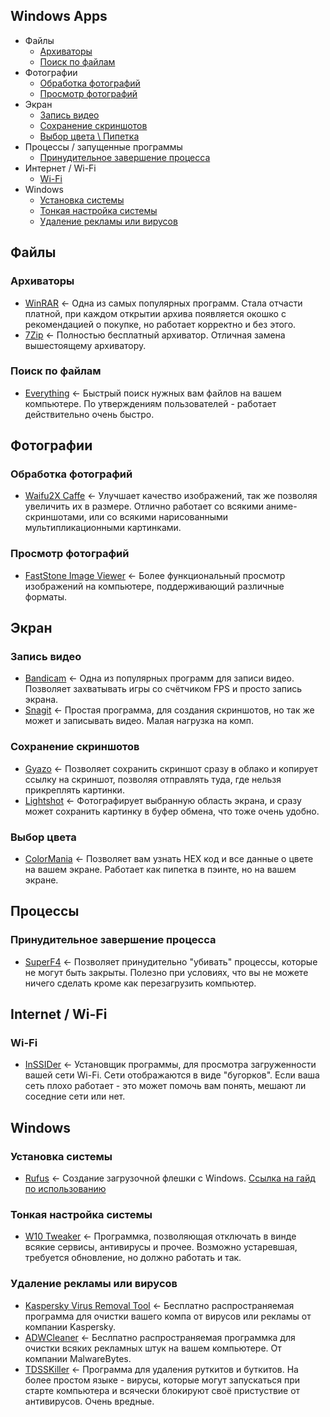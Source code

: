 ## Windows Apps
- Файлы
  - [Архиваторы](#архиваторы)
  - [Поиск по файлам](#поиск-по-файлам)
- Фотографии
  - [Обработка фотографий](#обработка-фотографий)
  - [Просмотр фотографий](#просмотр-фотографий)
- Экран
  - [Запись видео](#запись-видео)
  - [Сохранение скриншотов](#сохранение-скриншотов)
  - [Выбор цвета \ Пипетка](#выбор-цвета)
- Процессы / запущенные программы
  - [Принудительное завершение процесса](#принудительное-завершение-процесса)
- Интернет / Wi-Fi
  - [Wi-Fi](#Wi-Fi)
- Windows
  - [Установка системы](#установка-системы)
  - [Тонкая настройка системы](#тонкая-настройка-системы)
  - [Удаление рекламы или вирусов](#удаление-рекламы-или-вирусов)

## Файлы
### Архиваторы
- [WinRAR](https://www.win-rar.com/start.html?&L=4) <- Одна из самых популярных программ. Стала отчасти платной, при каждом открытии архива появляется окошко с рекомендацией о покупке, но работает корректно и без этого.
- [7Zip](https://www.7-zip.org) <- Полностью бесплатный архиватор. Отличная замена вышестоящему архиватору.
### Поиск по файлам
- [Everything](https://www.voidtools.com/ru-ru/) <- Быстрый поиск нужных вам файлов на вашем компьютере. По утверждениям пользователей - работает действительно очень быстро.

## Фотографии
### Обработка фотографий
- [Waifu2X Caffe](https://github.com/lltcggie/waifu2x-caffe/releases) <- Улучшает качество изображений, так же позволяя увеличить их в размере. Отлично работает со всякими аниме-скриншотами, или со всякими нарисованными мультипликационными картинками.
### Просмотр фотографий
- [FastStone Image Viewer](https://www.faststone.org/FSViewerDetail.htm) <- Более функциональный просмотр изображений на компьютере, поддерживающий различные форматы.

## Экран
### Запись видео
- [Bandicam](https://www.bandicam.com/ru/) <- Одна из популярных программ для записи видео. Позволяет захватывать игры со счётчиком FPS и просто запись экрана.
- [Snagit](https://www.techsmith.com/screen-capture.html) <- Простая программа, для создания скриншотов, но так же может и записывать видео. Малая нагрузка на комп.
### Сохранение скриншотов
- [Gyazo](https://gyazo.com) <- Позволяет сохранить скриншот сразу в облако и копирует ссылку на скриншот, позволяя отправлять туда, где нельзя прикреплять картинки. 
- [Lightshot](https://app.prntscr.com/ru/) <- Фотографирует выбранную область экрана, и сразу может сохранить картинку в буфер обмена, что тоже очень удобно.
### Выбор цвета
- [ColorMania](http://www.blacksunsoftware.com/colormania.html) <- Позволяет вам узнать HEX код и все данные о цвете на вашем экране. Работает как пипетка в пэинте, но на вашем экране.

## Процессы
### Принудительное завершение процесса
- [SuperF4](https://stefansundin.github.io/superf4/) <- Позволяет принудительно "убивать" процессы, которые не могут быть закрыты. Полезно при условиях, что вы не можете ничего сделать кроме как перезагрузить компьютер.

## Internet / Wi-Fi
### Wi-Fi
- [InSSIDer](http://51.15.37.148/files/windowsapps/inSSIDer-installer.msi) <- Установщик программы, для просмотра загруженности вашей сети Wi-Fi. Сети отображаются в виде "бугорков". Если ваша сеть плохо работает - это может помочь вам понять, мешают ли соседние сети или нет.

## Windows
### Установка системы
- [Rufus](https://rufus.ie) <- Создание загрузочной флешки с Windows. [Ссылка на гайд по использованию](https://remontcompa.ru/zagruzochnyy-nositel/1695-programma-rufus-31-kak-polzovatsya.html)
### Тонкая настройка системы
- [W10 Tweaker](http://51.15.37.148/files/windowsapps/W10_Tweaker.exe) <- Программка, позволяющая отключать в винде всякие сервисы, антивирусы и прочее. Возможно устаревшая, требуется обновление, но должно работать и так.
### Удаление рекламы или вирусов
- [Kaspersky Virus Removal Tool](https://www.kaspersky.ru/downloads/thank-you/free-virus-removal-tool) <- Бесплатно распространяемая программа для очистки вашего компа от вирусов или рекламы от компании Kaspersky.
- [ADWCleaner](https://ru.malwarebytes.com/adwcleaner/) <- Беслпатно распространяемая программка для очистки всяких рекламных штук на вашем компьютере. От компании MalwareBytes.
- [TDSSKiller](https://support.kaspersky.ru/5350) <- Программа для удаления руткитов и буткитов. На более простом языке - вирусы, которые могут запускаться при старте компьютера и всячески блокируют своё пристуствие от антивирусов. Очень вредные.
